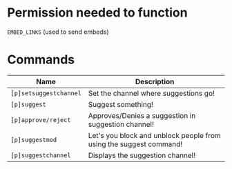 
# Permission needed to function
`EMBED_LINKS` (used to send embeds)

# Commands
| Name                   | Description                                                            |
| -----------------------| ----------------------------------------------------------------    |
| `[p]setsuggestchannel` | Set the channel where suggestions go!                               |
| `[p]suggest`           | Suggest something!                                                  |
| `[p]approve/reject`    | Approves/Denies a suggestion in suggestion channel!                 |
| `[p]suggestmod`        | Let's you block and unblock people from using the suggest command!  |
| `[p]suggestchannel`    | Displays the suggestion channel!                                     |
